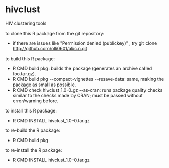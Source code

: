 hivclust
========

HIV clustering tools

to clone this R package from the git repository:
* if there are issues like "Permission denied (publickey)" , try git clone http://github.com/olli0601/abc.n.git

to build this R package:
* R CMD build pkg: builds the package (generates an archive called foo.tar.gz).
* R CMD build pkg --compact-vignettes --resave-data: same, making the package as small as possible.
* R CMD check hivclust_1.0-0.gz --as-cran: runs package quality checks similar to the checks made by CRAN; must be passed without error/warning before.

to install this R package:
* R CMD INSTALL hivclust_1.0-0.tar.gz

to re-build the R package:
* R CMD build pkg

to re-install the R package:
* R CMD INSTALL  hivclust_1.0-0.tar.gz
